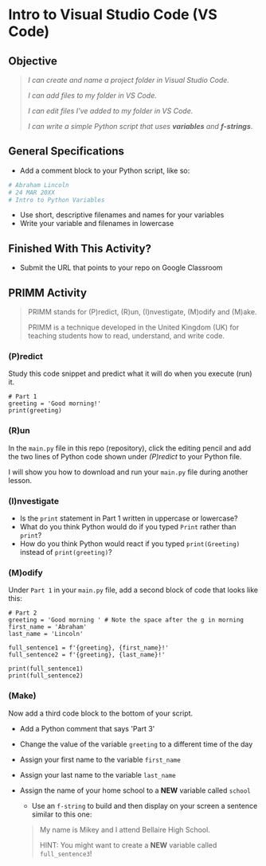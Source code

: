 
# Intro to Visual Studio Code (VS Code)

## Objective

> *I can create and name a project folder in Visual Studio Code.*
> 
> *I can add files to my folder in VS Code.*
> 
> *I can edit files I've added to my folder in VS Code.*
>
> *I can write a simple Python script that uses **variables** and **f-strings***.

## General Specifications

- Add a comment block to your Python script, like so:
```python
# Abraham Lincoln
# 24 MAR 20XX
# Intro to Python Variables
```
- Use short, descriptive filenames and names for your variables
- Write your variable and filenames in lowercase

## Finished With This Activity?

- Submit the URL that points to your repo on Google Classroom


## PRIMM Activity

> PRIMM stands for (P)redict, (R)un, (I)nvestigate, (M)odify and (M)ake.
>
> PRIMM is a technique developed in the United Kingdom (UK) for teaching students how to read, understand, and write code.


### (P)redict

Study this code snippet and predict what it will do when you execute (run) it.

```
# Part 1
greeting = 'Good morning!'
print(greeting)
```

### (R)un

In the `main.py` file in this repo (repository), click the editing pencil and add the two lines of Python code shown under *(P)redict* to your Python file.

I will show you how to download and run your `main.py` file during another lesson.

### (I)nvestigate

- Is the `print` statement in Part 1 written in uppercase or lowercase?
- What do you think Python would do if you typed `Print` rather than `print`?
- How do you think Python would react if you typed `print(Greeting)` instead of `print(greeting)`?


### (M)odify

Under `Part 1` in your `main.py` file, add a second block of code that looks like this:

```
# Part 2
greeting = 'Good morning ' # Note the space after the g in morning
first_name = 'Abraham'
last_name = 'Lincoln'

full_sentence1 = f'{greeting}, {first_name}!'
full_sentence2 = f'{greeting}, {last_name}!'

print(full_sentence1)
print(full_sentence2)
```

### (Make)

Now add a third code block to the bottom of your script.
- Add a Python comment that says 'Part 3'
- Change the value of the variable `greeting` to a different time of the day
- Assign your first name to the variable `first_name`
- Assign your last name to the variable `last_name`
- Assign the name of your home school to a **NEW** variable called `school`
  -  Use an `f-string` to build and then display on your screen a sentence similar to this one:
 
  > My name is Mikey and I attend Bellaire High School.
  >
  > HINT: You might want to create a **NEW** variable called `full_sentence3`!

